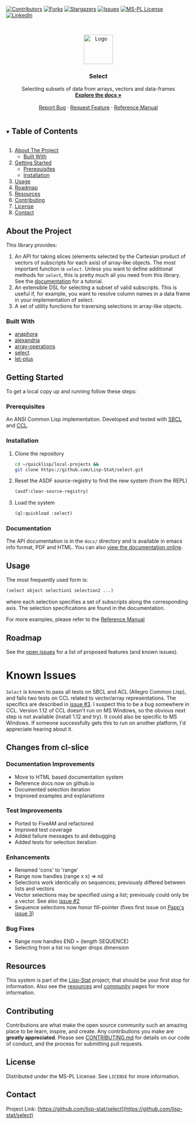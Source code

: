 
<!-- PROJECT SHIELDS -->

[![Contributors][contributors-shield]][contributors-url]
[![Forks][forks-shield]][forks-url]
[![Stargazers][stars-shield]][stars-url]
[![Issues][issues-shield]][issues-url]
[![MS-PL License][license-shield]][license-url]
[![LinkedIn][linkedin-shield]][linkedin-url]



<!-- PROJECT LOGO -->
<br />
<p align="center">
  <a href="https://github.com/lisp-stat/select">
    <img src="http://www.lisp-stat.dev/images/stats-image.svg" alt="Logo" width="80" height="80">
  </a>

  <h3 align="center">Select</h3>

  <p align="center">
	Selecting subsets of data from arrays, vectors and data-frames
	<br />
    <a href="https://lisp-stat.dev/docs/manuals/select"><strong>Explore the docs »</strong></a>
    <br />
    <br />
    <a href="https://github.com/lisp-stat/select/issues">Report Bug</a>
    ·
    <a href="https://github.com/lisp-stat/select/issues">Request Feature</a>
    ·
	<a href="https://lisp-stat.github.io/select/">Reference Manual</a>
  </p>
</p>



<!-- TABLE OF CONTENTS -->
<details open="open">
  <summary><h2 style="display: inline-block">Table of Contents</h2></summary>
  <ol>
    <li>
      <a href="#about-the-project">About The Project</a>
      <ul>
        <li><a href="#built-with">Built With</a></li>
      </ul>
    </li>
    <li>
      <a href="#getting-started">Getting Started</a>
      <ul>
        <li><a href="#prerequisites">Prerequisites</a></li>
        <li><a href="#installation">Installation</a></li>
      </ul>
    </li>
    <li><a href="#usage">Usage</a></li>
    <li><a href="#roadmap">Roadmap</a></li>
	<li><a href="#resources">Resources</a></li>
    <li><a href="#contributing">Contributing</a></li>
    <li><a href="#license">License</a></li>
    <li><a href="#contact">Contact</a></li>
  </ol>
</details>



<!-- ABOUT THE PROJECT -->
## About the Project

This library provides:

1. An API for taking slices (elements selected by the Cartesian product of vectors of subscripts for each axis) of array-like objects. The most important function is `select`. Unless you want to define additional methods for `select`, this is pretty much all you need from this library. See the [documentation](https://lisp-stat.dev/docs/manuals/select/) for a tutorial.
2. An extensible DSL for selecting a subset of valid subscripts. This is useful if, for example, you want to resolve column names in a data frame in your implementation of select.
3. A set of utility functions for traversing selections in array-like objects.


### Built With

* [anaphora](https://github.com/tokenrove/anaphora)
* [alexandria](https://gitlab.common-lisp.net/alexandria/alexandria)
* [array-operations](https://github.com/bendudson/array-operations)
* [select](https://github.com/Symbolics/select)
* [let-plus](https://github.com/sharplispers/let-plus)



<!-- GETTING STARTED -->
## Getting Started

To get a local copy up and running follow these steps:

### Prerequisites

An ANSI Common Lisp implementation. Developed and tested with
[SBCL](http://www.sbcl.org/) and
[CCL](https://github.com/Clozure/ccl).

### Installation

1. Clone the repository
   ```sh
   cd ~/quicklisp/local-projects &&
   git clone https://github.com/Lisp-Stat/select.git
   ```
2. Reset the ASDF source-registry to find the new system (from the REPL)
   ```lisp
   (asdf:clear-source-registry)
   ```
3. Load the system
   ```lisp
   (ql:quickload :select)
   ```

### Documentation

The API documentation is in the `docs/` directory and is available in
emacs info format, PDF and HTML.  You can also [view the documentation
online](https://lisp-stat.github.io/select/).

<!-- USAGE EXAMPLES -->
## Usage

The most frequently used form is:

```lisp
(select object selection1 selection2 ...)
```

where each selection specifies a set of subscripts along the
corresponding axis.  The selection specifications are found in the
documentation.

For more examples, please refer to the [Reference Manual](https://lisp-stat/github.io/select/)


<!-- ROADMAP -->
## Roadmap

See the [open issues](https://github.com/lisp-stat/select/issues) for a list of proposed features (and known issues).


# Known Issues

`Select` is known to pass all tests on SBCL and ACL (Allegro Common Lisp), and fails two tests on CCL related to vector/array representations. The specifics are described in [issue #3](https://github.com/Symbolics/select/issues/3). I suspect this to be a bug somewhere in CCL. Version 1.12 of CCL doesn't run on MS Windows, so the obvious next step is not available (install 1.12 and try). It could also be specific to MS Windows. If someone successfully gets this to run on another platform, I'd appreciate hearing about it.

## Changes from cl-slice

### Documentation Improvements
- Move to HTML based documentation system
- Reference docs now on github.io
- Documented selection iteration
- Improved examples and explanations

### Test Improvements
- Ported to FiveAM and refactored
- Improved test coverage
- Added failure messages to aid debugging
- Added tests for selection iteration

### Enhancements
- Renamed 'cons' to 'range'
- Range now handles (range x x) => nil
- Selections work identically on sequences; previously differed between lists and vectors
- Vector selections may be specified using a list; previously could only be a vector. See also [issue #2](https://github.com/lisp-stat/select/issues/2)
- Sequence selections now honor fill-pointer (fixes first issue on [Papp's issue 3](https://github.com/tpapp/cl-slice/issues/3))

### Bug Fixes
- Range now handles END = (length SEQUENCE)
- Selecting from a list no longer drops dimension



## Resources

This system is part of the [Lisp-Stat](https://lisp-stat.dev/)
project; that should be your first stop for information. Also see the
[resources](https://lisp-stat.dev/resources) and
[community](https://lisp-stat.dev/community) pages for more
information.

<!-- CONTRIBUTING -->
## Contributing

Contributions are what make the open source community such an amazing place to be learn, inspire, and create. Any contributions you make are **greatly appreciated**. Please see [CONTRIBUTING.md](CONTRIBUTING.md) for details on our code of conduct, and the process for submitting pull requests.

<!-- LICENSE -->
## License

Distributed under the MS-PL License. See `LICENSE` for more information.



<!-- CONTACT -->
## Contact

Project Link: [https://github.com/lisp-stat/select](https://github.com/lisp-stat/select)



<!-- MARKDOWN LINKS & IMAGES -->
<!-- https://www.markdownguide.org/basic-syntax/#reference-style-links -->
[contributors-shield]: https://img.shields.io/github/contributors/lisp-stat/select.svg?style=for-the-badge
[contributors-url]: https://github.com/lisp-stat/select/graphs/contributors
[forks-shield]: https://img.shields.io/github/forks/lisp-stat/select.svg?style=for-the-badge
[forks-url]: https://github.com/lisp-stat/select/network/members
[stars-shield]: https://img.shields.io/github/stars/lisp-stat/select.svg?style=for-the-badge
[stars-url]: https://github.com/lisp-stat/select/stargazers
[issues-shield]: https://img.shields.io/github/issues/lisp-stat/select.svg?style=for-the-badge
[issues-url]: https://github.com/lisp-stat/select/issues
[license-shield]: https://img.shields.io/github/license/lisp-stat/select.svg?style=for-the-badge
[license-url]: https://github.com/lisp-stat/select/blob/master/LICENSE
[linkedin-shield]: https://img.shields.io/badge/-LinkedIn-black.svg?style=for-the-badge&logo=linkedin&colorB=555
[linkedin-url]: https://www.linkedin.com/company/symbolics/
